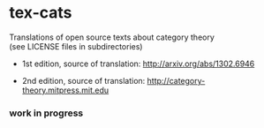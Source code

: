 # tex-cats

Translations of open source texts about category theory  
(see LICENSE files in subdirectories)

* 1st edition, source of translation: http://arxiv.org/abs/1302.6946

* 2nd edition, source of translation: http://category-theory.mitpress.mit.edu

### work in progress